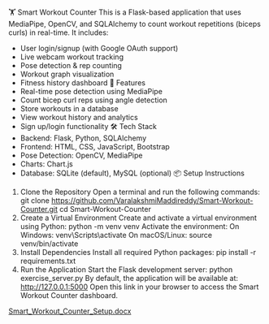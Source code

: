 🏋️ Smart Workout Counter
This is a Flask-based application that uses MediaPipe, OpenCV, and SQLAlchemy to count workout repetitions (biceps curls) in real-time. It includes:
- User login/signup (with Google OAuth support)
- Live webcam workout tracking
- Pose detection & rep counting
- Workout graph visualization
- Fitness history dashboard
🚀 Features
- Real-time pose detection using MediaPipe
- Count bicep curl reps using angle detection
- Store workouts in a database
- View workout history and analytics
- Sign up/login functionality
🛠️ Tech Stack
- Backend: Flask, Python, SQLAlchemy
- Frontend: HTML, CSS, JavaScript, Bootstrap
- Pose Detection: OpenCV, MediaPipe
- Charts: Chart.js
- Database: SQLite (default), MySQL (optional)
📦 Setup Instructions
1. Clone the Repository
Open a terminal and run the following commands:
git clone https://github.com/VaralakshmiMaddireddy/Smart-Workout-Counter.git
cd Smart-Workout-Counter
2. Create a Virtual Environment
Create and activate a virtual environment using Python:
python -m venv venv
Activate the environment:
On Windows:
venv\Scripts\activate
On macOS/Linux:
source venv/bin/activate
3. Install Dependencies
Install all required Python packages:
pip install -r requirements.txt
4. Run the Application
Start the Flask development server:
python exercise_server.py
By default, the application will be available at:
http://127.0.0.1:5000
Open this link in your browser to access the Smart Workout Counter dashboard.

[Smart_Workout_Counter_Setup.docx](https://github.com/user-attachments/files/21544166/Smart_Workout_Counter_Setup.docx)
